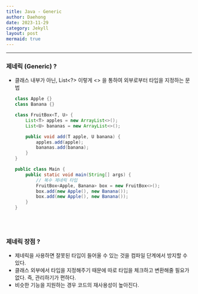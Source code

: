 ```yaml
---
title: Java - Generic
author: Daehong
date: 2023-11-29
category: Jekyll
layout: post
mermaid: true
---
```


<hr>

### 제네릭 (Generic) ?
* 클래스 내부가 아닌, List<?> 이렇게 <> 을 통하여 외부로부터 타입을 지정하는 문법
	```java
	class Apple {}
	class Banana {}

	class FruitBox<T, U> {
		List<T> apples = new ArrayList<>();
		List<U> bananas = new ArrayList<>();

		public void add(T apple, U banana) {
			apples.add(apple);
			bananas.add(banana);
		}
	}

	public class Main {
		public static void main(String[] args) {
			// 복수 제네릭 타입
			FruitBox<Apple, Banana> box = new FruitBox<>();
			box.add(new Apple(), new Banana());
			box.add(new Apple(), new Banana());
		}
	}
	```

<br>
<br>

### 제네릭 장점 ?
* 제네릭을 사용하면 잘못된 타입이 들어올 수 있는 것을 컴파일 단계에서 방지할 수 있다.
* 클래스 외부에서 타입을 지정해주기 때문에 따로 타입을 체크하고 변환해줄 필요가 없다. 즉, 관리하기가 편하다.
* 비슷한 기능을 지원하는 경우 코드의 재사용성이 높아진다.


<br>
<br>
<br>
<br>
<br>